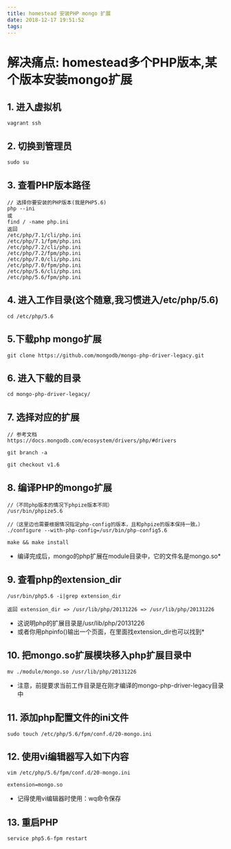 ```yaml
---
title: homestead 安装PHP mongo 扩展
date: 2018-12-17 19:51:52
tags:
---
```



# 解决痛点: homestead多个PHP版本,某个版本安装mongo扩展

## 1. 进入虚拟机

    vagrant ssh
    
## 2. 切换到管理员

    sudo su     
    
## 3. 查看PHP版本路径 

    // 选择你要安装的PHP版本(我是PHP5.6)
    php --ini 
    或
    find / -name php.ini
    返回
    /etc/php/7.1/cli/php.ini
    /etc/php/7.1/fpm/php.ini
    /etc/php/7.2/cli/php.ini
    /etc/php/7.2/fpm/php.ini
    /etc/php/7.0/cli/php.ini
    /etc/php/7.0/fpm/php.ini
    /etc/php/5.6/cli/php.ini
    /etc/php/5.6/fpm/php.ini
    
## 4. 进入工作目录(这个随意,我习惯进入/etc/php/5.6)    

    cd /etc/php/5.6
    
## 5.下载php mongo扩展  

    git clone https://github.com/mongodb/mongo-php-driver-legacy.git
    
## 6. 进入下载的目录

    cd mongo-php-driver-legacy/
    
## 7. 选择对应的扩展

    // 参考文档
    https://docs.mongodb.com/ecosystem/drivers/php/#drivers
    
    git branch -a
    
    git checkout v1.6
    
## 8. 编译PHP的mongo扩展

    //（不同php版本的情况下phpize版本不同）
    /usr/bin/phpize5.6 
     
    //（这里边也需要根据情况指定php-config的版本，且和phpize的版本保持一致。）
    ./configure --with-php-config=/usr/bin/php-config5.6 

    make && make install 

*  编译完成后，mongo的php扩展在module目录中，它的文件名是mongo.so*

## 9. 查看php的extension_dir

    /usr/bin/php5.6 -i|grep extension_dir
    
    返回 extension_dir => /usr/lib/php/20131226 => /usr/lib/php/20131226
    
* 这说明php的扩展目录是/usr/lib/php/20131226
* 或者你用phpinfo()输出一个页面，在里面找extension_dir也可以找到*
    
## 10. 把mongo.so扩展模块移入php扩展目录中 

    mv ./module/mongo.so /usr/lib/php/20131226  
    
* 注意，前提要求当前工作目录是在刚才编译的mongo-php-driver-legacy目录中

## 11. 添加php配置文件的ini文件

    sudo touch /etc/php/5.6/fpm/conf.d/20-mongo.ini
    
## 12. 使用vi编辑器写入如下内容

    vim /etc/php/5.6/fpm/conf.d/20-mongo.ini
    
    extension=mongo.so
    
* 记得使用vi编辑器时使用：wq命令保存

## 13. 重启PHP

    service php5.6-fpm restart
    
    


      

    
    